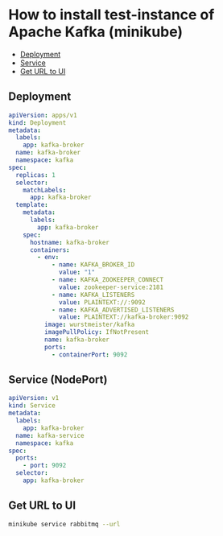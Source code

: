 # How to install test-instance of Apache Kafka (minikube)

- [Deployment](#deployment)
- [Service](#service-nodeport)
- [Get URL to UI](#get-url-to-ui)

## Deployment

```yaml
apiVersion: apps/v1
kind: Deployment
metadata:
  labels:
    app: kafka-broker
  name: kafka-broker
  namespace: kafka
spec:
  replicas: 1
  selector:
    matchLabels:
      app: kafka-broker
  template:
    metadata:
      labels:
        app: kafka-broker
    spec:
      hostname: kafka-broker
      containers:
        - env:
            - name: KAFKA_BROKER_ID
              value: "1"
            - name: KAFKA_ZOOKEEPER_CONNECT
              value: zookeeper-service:2181
            - name: KAFKA_LISTENERS
              value: PLAINTEXT://:9092
            - name: KAFKA_ADVERTISED_LISTENERS
              value: PLAINTEXT://kafka-broker:9092
          image: wurstmeister/kafka
          imagePullPolicy: IfNotPresent
          name: kafka-broker
          ports:
            - containerPort: 9092
```

## Service (NodePort)

```yaml
apiVersion: v1
kind: Service
metadata:
  labels:
    app: kafka-broker
  name: kafka-service
  namespace: kafka
spec:
  ports:
    - port: 9092
  selector:
    app: kafka-broker
```

## Get URL to UI

```bash
minikube service rabbitmq --url
```
